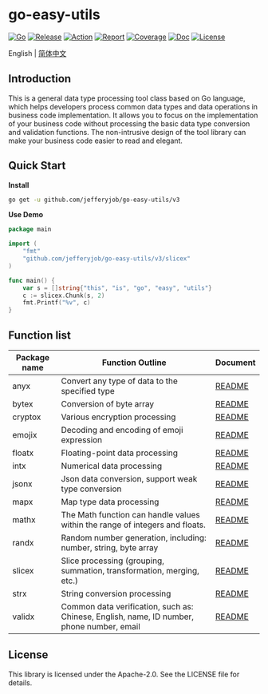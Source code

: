 # go-easy-utils

[![Go](https://img.shields.io/badge/Go->=1.24-green)](https://go.dev)
[![Release](https://img.shields.io/github/v/release/jefferyjob/go-easy-utils.svg)](https://github.com/jefferyjob/go-easy-utils/releases)
[![Action](https://github.com/jefferyjob/go-easy-utils/actions/workflows/go.yml/badge.svg)](https://github.com/jefferyjob/go-easy-utils/actions/workflows/go.yml)
[![Report](https://goreportcard.com/badge/github.com/jefferyjob/go-easy-utils)](https://goreportcard.com/report/github.com/jefferyjob/go-easy-utils)
[![Coverage](https://codecov.io/gh/jefferyjob/go-easy-utils/branch/main/graph/badge.svg)](https://codecov.io/gh/jefferyjob/go-easy-utils)
[![Doc](https://img.shields.io/badge/go.dev-reference-brightgreen?logo=go&logoColor=white&style=flat)](https://pkg.go.dev/github.com/jefferyjob/go-easy-utils/v3)
[![License](https://img.shields.io/github/license/jefferyjob/go-easy-utils)](https://github.com/jefferyjob/go-easy-utils/blob/main/LICENSE)

English | [简体中文](README.cn.md)

## Introduction
This is a general data type processing tool class based on Go language, which helps developers process common data types and data operations in business code implementation. It allows you to focus on the implementation of your business code without processing the basic data type conversion and validation functions. The non-intrusive design of the tool library can make your business code easier to read and elegant.

## Quick Start
**Install**
```bash
go get -u github.com/jefferyjob/go-easy-utils/v3
```

**Use Demo**
```go
package main

import (
	"fmt"
	"github.com/jefferyjob/go-easy-utils/v3/slicex"
)

func main() {
	var s = []string{"this", "is", "go", "easy", "utils"}
	c := slicex.Chunk(s, 2)
	fmt.Printf("%v", c)
}
```

## Function list

| Package name | Function Outline                                                                          | Document             |
|--------------| ----------------------------------------------------------------------------------------- |----------------------|
| anyx         | Convert any type of data to the specified type                                            | [README](anyx)    |
| bytex        | Conversion of byte array                                                                  | [README](bytex)   |
| cryptox      | Various encryption processing                                                             | [README](cryptox) |
| emojix       | Decoding and encoding of emoji expression                                                 | [README](emojix)  |
| floatx       | Floating-point data processing                                                            | [README](floatx)  |
| intx         | Numerical data processing                                                                 | [README](intUtil)    |
| jsonx        | Json data conversion, support weak type conversion                                        | [README](jsonx)   |
| mapx         | Map type data processing                                                                  | [README](mapx)    |
| mathx        | The Math function can handle values within the range of integers and floats.              | [README](mathx)   |
| randx        | Random number generation, including: number, string, byte array                           | [README](randUtil)   |
| slicex       | Slice processing (grouping, summation, transformation, merging, etc.)                     | [README](slicex)  |
| strx         | String conversion processing                                                              | [README](strx)    |
| validx       | Common data verification, such as: Chinese, English, name, ID number, phone number, email | [README](validx)  |


## License
This library is licensed under the Apache-2.0. See the LICENSE file for details.